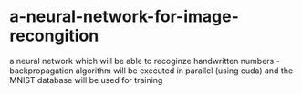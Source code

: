# a-neural-network-for-image-recongition
a neural network which will be able to recoginze handwritten numbers - backpropagation algorithm will be executed in parallel (using cuda) and the MNIST database will be used for training

